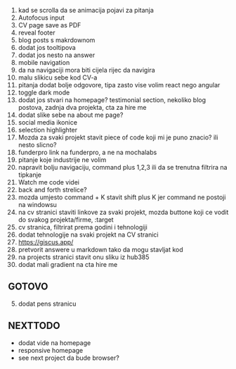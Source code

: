 1. kad se scrolla da se animacija pojavi za pitanja
2. Autofocus input
3. CV page save as PDF
4. reveal footer
6. blog posts s makrdownom
7. dodat jos tooltipova
8. dodat jos nesto na answer
9. mobile navigation
10. da na navigaciji mora biti cijela rijec da navigira
11. malu slikicu sebe kod CV-a
12. pitanja dodat bolje odgovore, tipa zasto vise volim react nego angular
13. toggle dark mode
14. dodat jos stvari na homepage? testimonial section, nekoliko blog postova, zadnja dva projekta, cta za hire me
15. dodat slike sebe na about me page?
16. social media ikonice
17. selection highlighter
18. Mozda za svaki projekt stavit piece of code koji mi je puno znacio? ili nesto slicno?
19. funderpro link na funderpro, a ne na mochalabs
20. pitanje koje industrije ne volim
21. napravit bolju navigaciju, command plus 1,2,3 ili da se trenutna filtrira na tipkanje
22. Watch me code videi
23. back and forth strelice?
24. mozda umjesto command + K stavit shift plus K jer command ne postoji na windowsu
25. na cv stranici staviti linkove za svaki projekt, mozda buttone koji ce vodit do svakog projekta/firme, :target
26. cv stranica, filtrirat prema godini i tehnologiji
27. dodat tehnologije na svaki projekt na CV stranici
28. https://giscus.app/
29. pretvorit answere u markdown tako da mogu stavljat kod
30. na projects stranici stavit onu sliku iz hub385
31. dodat mali gradient na cta hire me


## GOTOVO
5. dodat pens stranicu

## NEXTTODO
- dodat vide na homepage
- responsive homepage
- see next project da bude browser?